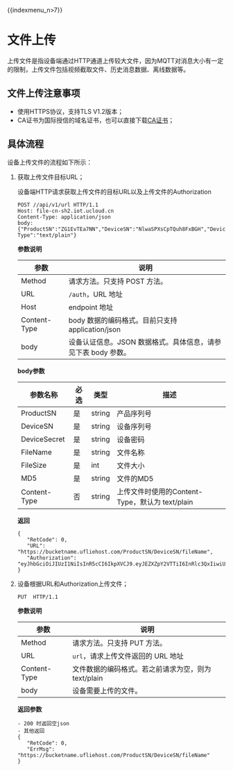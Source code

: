 {{indexmenu_n>7}}

# 文件上传


上传文件是指设备端通过HTTP通道上传较大文件，因为MQTT对消息大小有一定的限制，上传文件包括视频截取文件、历史消息数据、离线数据等。


## 文件上传注意事项

- 使用HTTPS协议，支持TLS V1.2版本；
- CA证书为国际授信的域名证书，也可以直接下载[CA证书]()；



## 具体流程

设备上传文件的流程如下所示：

1. 获取上传文件目标URL；

	设备端HTTP请求获取上传文件的目标URL以及上传文件的Authorization

	 ```
	 POST //api/v1/url HTTP/1.1
	 Host: file-cn-sh2.iot.ucloud.cn
	 Content-Type: application/json
	 body: {"ProductSN":"ZG1EvTEa7NN","DeviceSN":"NlwaSPXsCpTQuh8FxBGH","DeviceSecret":"1214545","FileName":"file1.txt","FileSize":102654,"MD5":"dddddd","Content-Type":"text/plain"}
	 ```

	**参数说明**
	
	 |参数|说明|
	 |---|---|
	 |Method|请求方法。只支持 POST 方法。|
	 |URL|`/auth`，URL 地址|
	 |Host|endpoint 地址|
	 |Content-Type|body 数据的编码格式。目前只支持 application/json|
	 |body|设备认证信息。JSON 数据格式。具体信息，请参见下表 body 参数。|

	**body参数**

     |参数名称|必选|类型|描述|
     |---|---|---|---|
     |ProductSN|是|string|产品序列号|
     |DeviceSN|是|string|设备序列号|
     |DeviceSecret|是|string|设备密码|
     |FileName|是|string|文件名称|
     |FileSize|是|int|文件大小|
     |MD5|是|string|文件的MD5|
     |Content-Type|否|string|上传文件时使用的Content-Type，默认为 text/plain|

	**返回**

	 ```
	 {
	 	"RetCode": 0,
	 	"URL": "https://bucketname.ufliehost.com/ProductSN/DeviceSN/fileName",
	 	"Authorization": "eyJhbGciOiJIUzI1NiIsInR5cCI6IkpXVCJ9.eyJEZXZpY2VTTiI6InRlc3QxIiwiUHJvZHVjdFNOIjoiZzR3ZmFycTMweXp4YXkyMyIsImV4cCI6MTU2NzA1ODg5OSwiaWF0IjoxNTY2NDU0MDk5fQ.wN1XNVciI27nTeIqCjbYKdmTaifJrGJm_DmDDpIoabs"
	 }
	 ```
    
2. 设备根据URL和Authorization上传文件；

	 ```
	 PUT  HTTP/1.1
	 ```

	**参数说明**

	 |参数|说明|
	 |---|---|
	 |Method|请求方法。只支持 PUT 方法。|
	 |URL|`url`，请求上传文件返回的 URL 地址|
	 |Content-Type|文件数据的编码格式。若之前请求为空，则为text/plain|
	 |body|设备需要上传的文件。|


	**返回参数**

	 ```
	 - 200 时返回空json
	 - 其他返回
	 {
	 	"RetCode": 0,
	 	"ErrMsg": "https://bucketname.ufliehost.com/ProductSN/DeviceSN/fileName"
	 }
	 ```

